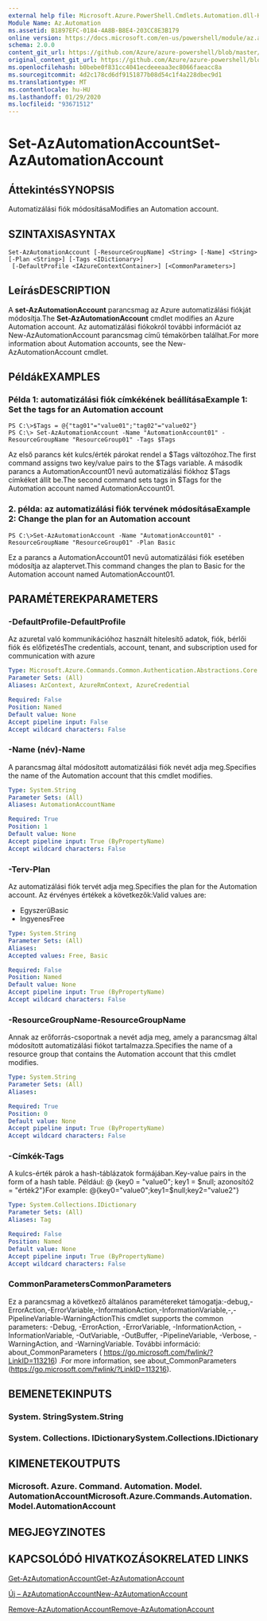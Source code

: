 ```yaml
---
external help file: Microsoft.Azure.PowerShell.Cmdlets.Automation.dll-Help.xml
Module Name: Az.Automation
ms.assetid: B1897EFC-0184-4A8B-B8E4-203CC8E3B179
online version: https://docs.microsoft.com/en-us/powershell/module/az.automation/set-azautomationaccount
schema: 2.0.0
content_git_url: https://github.com/Azure/azure-powershell/blob/master/src/Automation/Automation/help/Set-AzAutomationAccount.md
original_content_git_url: https://github.com/Azure/azure-powershell/blob/master/src/Automation/Automation/help/Set-AzAutomationAccount.md
ms.openlocfilehash: b0bebe0f831cc4041ecdeeeaa3ec8066faeacc8a
ms.sourcegitcommit: 4d2c178cd6df9151877b08d54c1f4a228dbec9d1
ms.translationtype: MT
ms.contentlocale: hu-HU
ms.lasthandoff: 01/29/2020
ms.locfileid: "93671512"
---
```

# <span data-ttu-id="b3fcb-101">Set-AzAutomationAccount</span><span class="sxs-lookup"><span data-stu-id="b3fcb-101">Set-AzAutomationAccount</span></span>

## <span data-ttu-id="b3fcb-102">Áttekintés</span><span class="sxs-lookup"><span data-stu-id="b3fcb-102">SYNOPSIS</span></span>
<span data-ttu-id="b3fcb-103">Automatizálási fiók módosítása</span><span class="sxs-lookup"><span data-stu-id="b3fcb-103">Modifies an Automation account.</span></span>

## <span data-ttu-id="b3fcb-104">SZINTAXISA</span><span class="sxs-lookup"><span data-stu-id="b3fcb-104">SYNTAX</span></span>

```
Set-AzAutomationAccount [-ResourceGroupName] <String> [-Name] <String> [-Plan <String>] [-Tags <IDictionary>]
 [-DefaultProfile <IAzureContextContainer>] [<CommonParameters>]
```

## <span data-ttu-id="b3fcb-105">Leírás</span><span class="sxs-lookup"><span data-stu-id="b3fcb-105">DESCRIPTION</span></span>
<span data-ttu-id="b3fcb-106">A **set-AzAutomationAccount** parancsmag az Azure automatizálási fiókját módosítja.</span><span class="sxs-lookup"><span data-stu-id="b3fcb-106">The **Set-AzAutomationAccount** cmdlet modifies an Azure Automation account.</span></span>
<span data-ttu-id="b3fcb-107">Az automatizálási fiókokról további információt az New-AzAutomationAccount parancsmag című témakörben találhat.</span><span class="sxs-lookup"><span data-stu-id="b3fcb-107">For more information about Automation accounts, see the New-AzAutomationAccount cmdlet.</span></span>

## <span data-ttu-id="b3fcb-108">Példák</span><span class="sxs-lookup"><span data-stu-id="b3fcb-108">EXAMPLES</span></span>

### <span data-ttu-id="b3fcb-109">Példa 1: automatizálási fiók címkékének beállítása</span><span class="sxs-lookup"><span data-stu-id="b3fcb-109">Example 1: Set the tags for an Automation account</span></span>
```
PS C:\>$Tags = @{"tag01"="value01";"tag02"="value02"}
PS C:\> Set-AzAutomationAccount -Name "AutomationAccount01" -ResourceGroupName "ResourceGroup01" -Tags $Tags
```

<span data-ttu-id="b3fcb-110">Az első parancs két kulcs/érték párokat rendel a $Tags változóhoz.</span><span class="sxs-lookup"><span data-stu-id="b3fcb-110">The first command assigns two key/value pairs to the $Tags variable.</span></span>
<span data-ttu-id="b3fcb-111">A második parancs a AutomationAccount01 nevű automatizálási fiókhoz $Tags címkéket állít be.</span><span class="sxs-lookup"><span data-stu-id="b3fcb-111">The second command sets tags in $Tags for the Automation account named AutomationAccount01.</span></span>

### <span data-ttu-id="b3fcb-112">2. példa: az automatizálási fiók tervének módosítása</span><span class="sxs-lookup"><span data-stu-id="b3fcb-112">Example 2: Change the plan for an Automation account</span></span>
```
PS C:\>Set-AzAutomationAccount -Name "AutomationAccount01" -ResourceGroupName "ResourceGroup01" -Plan Basic
```

<span data-ttu-id="b3fcb-113">Ez a parancs a AutomationAccount01 nevű automatizálási fiók esetében módosítja az alaptervet.</span><span class="sxs-lookup"><span data-stu-id="b3fcb-113">This command changes the plan to Basic for the Automation account named AutomationAccount01.</span></span>

## <span data-ttu-id="b3fcb-114">PARAMÉTEREK</span><span class="sxs-lookup"><span data-stu-id="b3fcb-114">PARAMETERS</span></span>

### <span data-ttu-id="b3fcb-115">-DefaultProfile</span><span class="sxs-lookup"><span data-stu-id="b3fcb-115">-DefaultProfile</span></span>
<span data-ttu-id="b3fcb-116">Az azuretal való kommunikációhoz használt hitelesítő adatok, fiók, bérlői fiók és előfizetés</span><span class="sxs-lookup"><span data-stu-id="b3fcb-116">The credentials, account, tenant, and subscription used for communication with azure</span></span>

```yaml
Type: Microsoft.Azure.Commands.Common.Authentication.Abstractions.Core.IAzureContextContainer
Parameter Sets: (All)
Aliases: AzContext, AzureRmContext, AzureCredential

Required: False
Position: Named
Default value: None
Accept pipeline input: False
Accept wildcard characters: False
```

### <span data-ttu-id="b3fcb-117">-Name (név)</span><span class="sxs-lookup"><span data-stu-id="b3fcb-117">-Name</span></span>
<span data-ttu-id="b3fcb-118">A parancsmag által módosított automatizálási fiók nevét adja meg.</span><span class="sxs-lookup"><span data-stu-id="b3fcb-118">Specifies the name of the Automation account that this cmdlet modifies.</span></span>

```yaml
Type: System.String
Parameter Sets: (All)
Aliases: AutomationAccountName

Required: True
Position: 1
Default value: None
Accept pipeline input: True (ByPropertyName)
Accept wildcard characters: False
```

### <span data-ttu-id="b3fcb-119">-Terv</span><span class="sxs-lookup"><span data-stu-id="b3fcb-119">-Plan</span></span>
<span data-ttu-id="b3fcb-120">Az automatizálási fiók tervét adja meg.</span><span class="sxs-lookup"><span data-stu-id="b3fcb-120">Specifies the plan for the Automation account.</span></span>
<span data-ttu-id="b3fcb-121">Az érvényes értékek a következők:</span><span class="sxs-lookup"><span data-stu-id="b3fcb-121">Valid values are:</span></span>
- <span data-ttu-id="b3fcb-122">Egyszerű</span><span class="sxs-lookup"><span data-stu-id="b3fcb-122">Basic</span></span>
- <span data-ttu-id="b3fcb-123">Ingyenes</span><span class="sxs-lookup"><span data-stu-id="b3fcb-123">Free</span></span>

```yaml
Type: System.String
Parameter Sets: (All)
Aliases:
Accepted values: Free, Basic

Required: False
Position: Named
Default value: None
Accept pipeline input: True (ByPropertyName)
Accept wildcard characters: False
```

### <span data-ttu-id="b3fcb-124">-ResourceGroupName</span><span class="sxs-lookup"><span data-stu-id="b3fcb-124">-ResourceGroupName</span></span>
<span data-ttu-id="b3fcb-125">Annak az erőforrás-csoportnak a nevét adja meg, amely a parancsmag által módosított automatizálási fiókot tartalmazza.</span><span class="sxs-lookup"><span data-stu-id="b3fcb-125">Specifies the name of a resource group that contains the Automation account that this cmdlet modifies.</span></span>

```yaml
Type: System.String
Parameter Sets: (All)
Aliases:

Required: True
Position: 0
Default value: None
Accept pipeline input: True (ByPropertyName)
Accept wildcard characters: False
```

### <span data-ttu-id="b3fcb-126">-Címkék</span><span class="sxs-lookup"><span data-stu-id="b3fcb-126">-Tags</span></span>
<span data-ttu-id="b3fcb-127">A kulcs-érték párok a hash-táblázatok formájában.</span><span class="sxs-lookup"><span data-stu-id="b3fcb-127">Key-value pairs in the form of a hash table.</span></span> <span data-ttu-id="b3fcb-128">Például: @ {key0 = "value0"; key1 = $null; azonosító2 = "érték2"}</span><span class="sxs-lookup"><span data-stu-id="b3fcb-128">For example: @{key0="value0";key1=$null;key2="value2"}</span></span>

```yaml
Type: System.Collections.IDictionary
Parameter Sets: (All)
Aliases: Tag

Required: False
Position: Named
Default value: None
Accept pipeline input: True (ByPropertyName)
Accept wildcard characters: False
```

### <span data-ttu-id="b3fcb-129">CommonParameters</span><span class="sxs-lookup"><span data-stu-id="b3fcb-129">CommonParameters</span></span>
<span data-ttu-id="b3fcb-130">Ez a parancsmag a következő általános paramétereket támogatja:-debug,-ErrorAction,-ErrorVariable,-InformationAction,-InformationVariable,-,-PipelineVariable-WarningAction</span><span class="sxs-lookup"><span data-stu-id="b3fcb-130">This cmdlet supports the common parameters: -Debug, -ErrorAction, -ErrorVariable, -InformationAction, -InformationVariable, -OutVariable, -OutBuffer, -PipelineVariable, -Verbose, -WarningAction, and -WarningVariable.</span></span> <span data-ttu-id="b3fcb-131">További információ: about_CommonParameters ( https://go.microsoft.com/fwlink/?LinkID=113216) .</span><span class="sxs-lookup"><span data-stu-id="b3fcb-131">For more information, see about_CommonParameters (https://go.microsoft.com/fwlink/?LinkID=113216).</span></span>

## <span data-ttu-id="b3fcb-132">BEMENETEK</span><span class="sxs-lookup"><span data-stu-id="b3fcb-132">INPUTS</span></span>

### <span data-ttu-id="b3fcb-133">System. String</span><span class="sxs-lookup"><span data-stu-id="b3fcb-133">System.String</span></span>

### <span data-ttu-id="b3fcb-134">System. Collections. IDictionary</span><span class="sxs-lookup"><span data-stu-id="b3fcb-134">System.Collections.IDictionary</span></span>

## <span data-ttu-id="b3fcb-135">KIMENETEK</span><span class="sxs-lookup"><span data-stu-id="b3fcb-135">OUTPUTS</span></span>

### <span data-ttu-id="b3fcb-136">Microsoft. Azure. Command. Automation. Model. AutomationAccount</span><span class="sxs-lookup"><span data-stu-id="b3fcb-136">Microsoft.Azure.Commands.Automation.Model.AutomationAccount</span></span>

## <span data-ttu-id="b3fcb-137">MEGJEGYZI</span><span class="sxs-lookup"><span data-stu-id="b3fcb-137">NOTES</span></span>

## <span data-ttu-id="b3fcb-138">KAPCSOLÓDÓ HIVATKOZÁSOK</span><span class="sxs-lookup"><span data-stu-id="b3fcb-138">RELATED LINKS</span></span>

[<span data-ttu-id="b3fcb-139">Get-AzAutomationAccount</span><span class="sxs-lookup"><span data-stu-id="b3fcb-139">Get-AzAutomationAccount</span></span>](./Get-AzAutomationAccount.md)

[<span data-ttu-id="b3fcb-140">Új – AzAutomationAccount</span><span class="sxs-lookup"><span data-stu-id="b3fcb-140">New-AzAutomationAccount</span></span>](./New-AzAutomationAccount.md)

[<span data-ttu-id="b3fcb-141">Remove-AzAutomationAccount</span><span class="sxs-lookup"><span data-stu-id="b3fcb-141">Remove-AzAutomationAccount</span></span>](./Remove-AzAutomationAccount.md)

